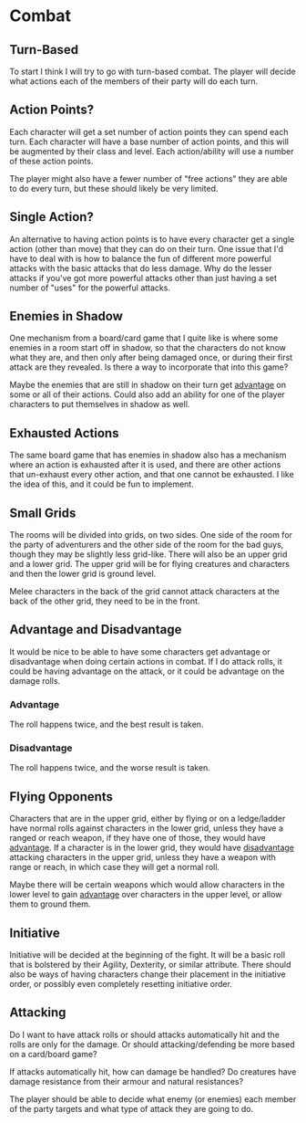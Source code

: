 # Combat

## Turn-Based
To start I think I will try to go with turn-based combat. The player will decide
what actions each of the members of their party will do each turn.

## Action Points?
Each character will get a set number of action points they can spend each turn. Each character will have a base number of action points, and this will be augmented by their class and level. Each action/ability will use a number of
these action points.

The player might also have a fewer number of "free actions" they are able to do every turn, but these should likely be very limited.

## Single Action?
An alternative to having action points is to have every character get a single action (other than move) that they can do on their turn. One issue that I'd have to deal with is how to balance the fun of different more powerful attacks with the basic attacks that do less damage. Why do the lesser attacks if you've got more powerful attacks other than just having a set number of "uses" for the powerful attacks.

## Enemies in Shadow
One mechanism from a board/card game that I quite like is where some enemies in a room start off in shadow, so that the characters do not know what they are, and then only after being damaged once, or during their first attack are they revealed. Is there a way to incorporate that into this game?

Maybe the enemies that are still in shadow on their turn get [advantage](#advantage) on some or all of their actions. Could also add an ability for one of the player characters to put themselves in shadow as well.

## Exhausted Actions
The same board game that has enemies in shadow also has a mechanism where an action is exhausted after it is used, and there are other actions that un-exhaust every other action, and that one cannot be exhausted.  I like the idea of this, and it could be fun to implement.

## Small Grids
The rooms will be divided into grids, on two sides. One side of the room for the party of adventurers and the other side of the room for the bad guys, though they may be slightly less grid-like. There will also be an upper grid and a lower grid. The upper grid will be for flying creatures and characters and then the lower grid is ground level.

Melee characters in the back of the grid cannot attack characters at the back of the other grid, they need to be in the front.

## Advantage and Disadvantage
It would be nice to be able to have some characters get advantage or disadvantage when doing certain actions in combat. If I do attack rolls, it could be having advantage on the attack, or it could be advantage on the damage rolls.

### Advantage
The roll happens twice, and the best result is taken.

### Disadvantage
The roll happens twice, and the worse result is taken.

## Flying Opponents
Characters that are in the upper grid, either by flying or on a ledge/ladder have normal rolls against characters in the lower grid, unless they have a ranged or reach weapon, if they have one of those, they would have [advantage](#advantage). If a character is in the lower grid, they would have [disadvantage](#disadvantage) attacking characters in the upper grid, unless they have a weapon with range or reach, in which case they will get a normal roll.

Maybe there will be certain weapons which would allow characters in the lower level to gain [advantage](#advantage) over characters in the upper level, or allow them to ground them.

## Initiative
Initiative will be decided at the beginning of the fight. It will be a basic roll that is bolstered by their Agility, Dexterity, or similar attribute. There should also be ways of having characters change their placement in the initiative order, or possibly even completely resetting initiative order.

## Attacking
Do I want to have attack rolls or should attacks automatically hit and the rolls are only for the damage. Or should attacking/defending be more based on a card/board game?

If attacks automatically hit, how can damage be handled? Do creatures have damage resistance from their armour and natural resistances?

The player should be able to decide what enemy (or enemies) each member of the party targets and what type of attack they are going to do.
